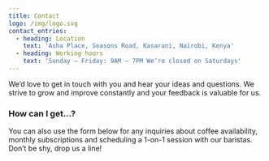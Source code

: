 ```yaml
---
title: Contact
logo: /img/logo.svg
contact_entries:
  - heading: Location
    text: 'Asha Place, Seasons Road, Kasarani, Nairobi, Kenya'
  - heading: Working hours
    text: 'Sunday – Friday: 9AM – 7PM We’re closed on Saturdays'
---
```


We’d love to get in touch with you and hear your ideas and
questions. We strive to grow and improve constantly and your feedback
is valuable for us.

<h3 class="f4 b lh-title mb2">How can I get…?</h3>

You can also use the form below for any inquiries about coffee
availability, monthly subscriptions and scheduling a 1-on-1 session
with our baristas. Don’t be shy, drop us a line!
